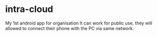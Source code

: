 intra-cloud
===========

My 1st android app for organisation
It can work for public use, they will allowed to connect their phone with the PC via same network.
